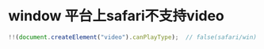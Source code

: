 # window 平台上safari不支持video
```javascript
!!(document.createElement("video").canPlayType);  // false(safari/win)
```